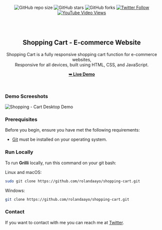 <div align="center">
  
  ![GitHub repo size](https://img.shields.io/github/repo-size/rolandaayo/grilli)
  ![GitHub stars](https://img.shields.io/github/stars/rolandaayo/grilli?style=social)
  ![GitHub forks](https://img.shields.io/github/forks/rolandaayo/grilli?style=social)
[![Twitter Follow](https://img.shields.io/twitter/follow/rolandaayo_?style=social)](https://twitter.com/intent/follow?screen_name=rolandaayo)
  [![YouTube Video Views](https://img.shields.io/youtube/views/CjVGp5kGHxA?style=social)](https://youtu.be/CjVGp5kGHxA)

  <br />
  <br />

  <h2 align="center">Shopping Cart - E-commerce Website</h2>

 Shopping Cart is a fully responsive shopping cart function for e-commerce websites, <br />Responsive for all devices, built using HTML, CSS, and JavaScript.

  <a href="https://rolandaayo.github.io/grilli/"><strong>➥ Live Demo</strong></a>

</div>

<br />

### Demo Screeshots

![Shopping - Cart Desktop Demo](./readme-images/desktop.png "Desktop Demo")

### Prerequisites

Before you begin, ensure you have met the following requirements:

* [Git](https://git-scm.com/downloads "Download Git") must be installed on your operating system.

### Run Locally

To run **Grilli** locally, run this command on your git bash:

Linux and macOS:

```bash
sudo git clone https://github.com/rolandaayo/shopping-cart.git
```

Windows:

```bash
git clone https://github.com/rolandaayo/shopping-cart.git
```

### Contact

If you want to contact with me you can reach me at [Twitter](https://www.twitter.com/rolandaayo).

